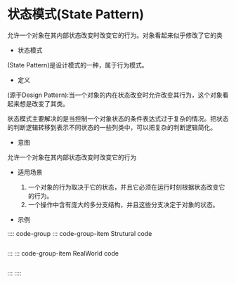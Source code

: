 # 状态模式(State Pattern)

允许一个对象在其内部状态改变时改变它的行为。对象看起来似乎修改了它的类

- 状态模式

(State Pattern)是设计模式的一种，属于行为模式。

- 定义

(源于Design Pattern):当一个对象的内在状态改变时允许改变其行为，这个对象看起来想是改变了其类。

状态模式主要解决的是当控制一个对象状态的条件表达式过于复杂的情况。把状态的判断逻辑转移到表示不同状态的一些列类中，可以把复杂的判断逻辑简化。

- 意图

允许一个对象在其内部状态改变时改变它的行为

- 适用场景

  1. 一个对象的行为取决于它的状态，并且它必须在运行时刻根据状态改变它的行为。
  2. 一个操作中含有庞大的多分支结构，并且这些分支决定于对象的状态。

- 示例

:::: code-group
::: code-group-item Strutural code

```cs
```

:::
::: code-group-item RealWorld code

```cs
```

:::
::::
